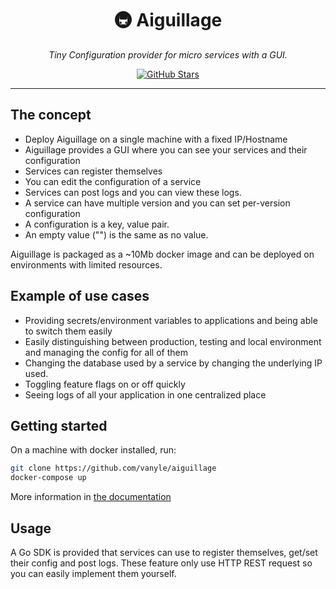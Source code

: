 <h1 align="center">🚇 Aiguillage</h1>

<p align="center">
  <i>Tiny Configuration provider for micro services with a GUI.</i>
</p>
<p align="center">
  <a href="https://github.com/vanyle/aiguillage/"><img src="https://img.shields.io/github/stars/aiguillage/aiguillage?style=social" alt="GitHub Stars"></a>
</p>
<hr class="solid">

## The concept

- Deploy Aiguillage on a single machine with a fixed IP/Hostname
- Aiguillage provides a GUI where you can see your services and their configuration
- Services can register themselves
- You can edit the configuration of a service
- Services can post logs and you can view these logs.
- A service can have multiple version and you can set per-version configuration
- A configuration is a key, value pair.
- An empty value ("") is the same as no value.

Aiguillage is packaged as a ~10Mb docker image and can be deployed on environments with limited resources.

## Example of use cases

- Providing secrets/environment variables to applications and being able to switch them easily
- Easily distinguishing between production, testing and local environment and managing the config for all of them
- Changing the database used by a service by changing the underlying IP used.
- Toggling feature flags on or off quickly
- Seeing logs of all your application in one centralized place

## Getting started

On a machine with docker installed, run:
```bash
git clone https://github.com/vanyle/aiguillage
docker-compose up
```

More information in [the documentation](./DOC.md)

## Usage

A Go SDK is provided that services can use to register themselves, get/set their config and post logs.
These feature only use HTTP REST request so you can easily implement them yourself.


